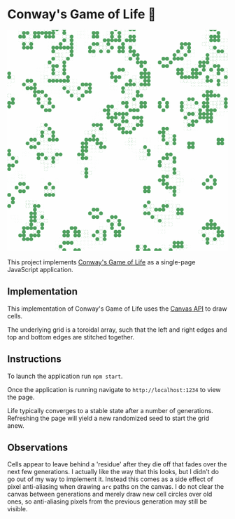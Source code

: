 # Conway's Game of Life 🦠

![Demo](demo.gif)

This project implements [Conway's Game of Life](https://en.wikipedia.org/wiki/Conway%27s_Game_of_Life) as a single-page JavaScript application.

## Implementation

This implementation of Conway's Game of Life uses the [Canvas API](https://developer.mozilla.org/en-US/docs/Web/API/Canvas_API) to draw cells.

The underlying grid is a toroidal array, such that the left and right edges and top and bottom edges are stitched together.

## Instructions

To launch the application run `npm start`.

Once the application is running navigate to `http://localhost:1234` to view the page.

Life typically converges to a stable state after a number of generations. Refreshing the page will yield a new randomized seed to start the grid anew.

## Observations

Cells appear to leave behind a 'residue' after they die off that fades over the next few generations. I actually like the way that this looks, but I didn't do go out of my way to implement it. Instead this comes as a side effect of pixel anti-aliasing when drawing `arc` paths on the canvas. I do not clear the canvas between generations and merely draw new cell circles over old ones, so anti-aliasing pixels from the previous generation may still be visible.